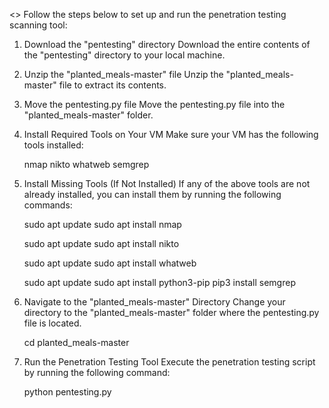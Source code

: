 <<Penetration Testing Tool Setup Guide>>
Follow the steps below to set up and run the penetration testing scanning tool:

1. Download the "pentesting" directory
Download the entire contents of the "pentesting" directory to your local machine.

2. Unzip the "planted_meals-master" file
Unzip the "planted_meals-master" file to extract its contents.

3. Move the pentesting.py file
Move the pentesting.py file into the "planted_meals-master" folder.

4. Install Required Tools on Your VM
Make sure your VM has the following tools installed:

    nmap
    nikto
    whatweb
    semgrep
   
5. Install Missing Tools (If Not Installed)
If any of the above tools are not already installed, you can install them by running the following commands:

    sudo apt update
    sudo apt install nmap
    
    sudo apt update
    sudo apt install nikto
    
    sudo apt update
    sudo apt install whatweb
    
    sudo apt update
    sudo apt install python3-pip
    pip3 install semgrep

6. Navigate to the "planted_meals-master" Directory
Change your directory to the "planted_meals-master" folder where the pentesting.py file is located.

    cd planted_meals-master

7. Run the Penetration Testing Tool
Execute the penetration testing script by running the following command:

    python pentesting.py
